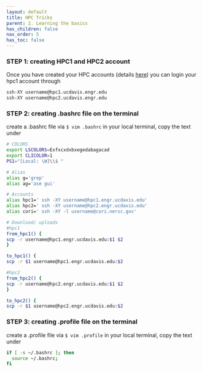 ```yaml
---
layout: default
title: HPC Tricks
parent: 2. Learning the basics
has_children: false
nav_order: 5
has_toc: false
---
```


### STEP 1: creating HPC1 and HPC2 account

Once you have created your HPC accounts (details [here](_docs/../../1.%20Getting%20Started/HPC%20&%20Workstation%20Setup.md)) you can login your hpc1 account through

```bash
ssh-XY username@hpc1.ucdavis.engr.edu
ssh-XY username@hpc2.ucdavis.engr.edu
```

### STEP 2: creating .bashrc file on the terminal

create a .bashrc file via `$ vim .bashrc` in your local terminal, copy the text under

```bash
# COLORS
export LSCOLORS=Exfxcxdxbxegedabagacad
export CLICOLOR=1
PS1="[Local: \W]\\$ "

# Alias
alias g='grep'
alias ag='ase gui'

# Accounts
alias hpc1=' ssh -XY username@hpc1.engr.ucdavis.edu'
alias hpc2=' ssh -XY username@hpc2.engr.ucdavis.edu'
alias cori=' ssh -XY -l username@cori.nersc.gov'

# Download/ uploads
#hpc1
from_hpc1() {
scp -r username@hpc1.engr.ucdavis.edu:$1 $2
}

to_hpc1() {
scp -r $1 username@hpc1.engr.ucdavis.edu:$2

#hpc2
from_hpc2() {
scp -r username@hpc2.engr.ucdavis.edu:$1 $2
}

to_hpc2() {
scp -r $1 username@hpc2.engr.ucdavis.edu:$2
```

### STEP 3: creating .profile file on the terminal

create a .profile file via `$ vim .profile` in your local terminal, copy the text under

```bash
if [ -s ~/.bashrc ]; then
  source ~/.bashrc;
fi
```
